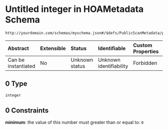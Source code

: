 # Untitled integer in HOAMetadata Schema

```txt
http://yourdomain.com/schemas/myschema.json#/$defs/PublicScanMetadata/properties/n_ref/anyOf/0
```



| Abstract            | Extensible | Status         | Identifiable            | Custom Properties | Additional Properties | Access Restrictions | Defined In                                                                   |
| :------------------ | :--------- | :------------- | :---------------------- | :---------------- | :-------------------- | :------------------ | :--------------------------------------------------------------------------- |
| Can be instantiated | No         | Unknown status | Unknown identifiability | Forbidden         | Allowed               | none                | [metadata-schema.json\*](../out/metadata-schema.json "open original schema") |

## 0 Type

`integer`

## 0 Constraints

**minimum**: the value of this number must greater than or equal to: `0`
